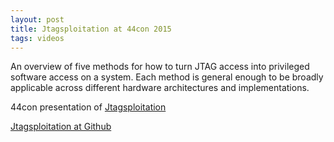 ```yaml
---
layout: post
title: Jtagsploitation at 44con 2015
tags: videos
---
```


An overview of five methods for how to turn JTAG access into privileged software access on a system. Each 
method is general enough to be broadly applicable across different hardware architectures and implementations.

44con presentation of [Jtagsploitation](https://vimeo.com/ondemand/44conlondon2015/1413186370 "Jtagsploitation")

[Jtagsploitation at Github](https://github.com/syncsrc/jtagsploitation)
